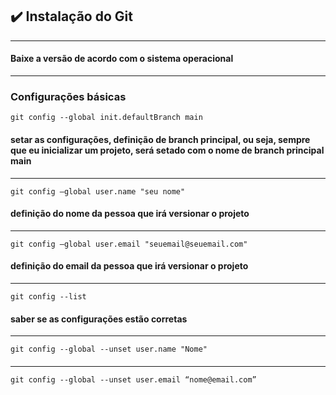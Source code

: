 ## ✔️ **Instalação** do **Git**
___
#### Baixe a versão de acordo com o sistema operacional
___

### Configurações básicas

```git
git config --global init.defaultBranch main
```
#### setar as configurações, definição de  **branch** principal, ou seja, sempre que eu inicializar um projeto, será setado com o nome de branch principal **main**
___


```git
git config –global user.name "seu nome"
```
#### definição do **nome** da pessoa que irá versionar o projeto
___

```git
git config –global user.email "seuemail@seuemail.com"

```
#### definição do **email** da pessoa que irá versionar o projeto
___

```git
git config --list
```
#### saber se as configurações estão corretas
___
```git
git config --global --unset user.name "Nome"
```
#### 
___
```git
git config --global --unset user.email “nome@email.com”
```
